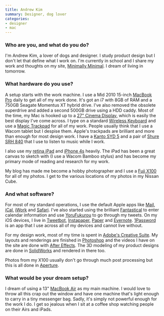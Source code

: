 ```yaml
---
title: Andrew Kim
summary: Designer, dog lover
categories:
- designer
- mac
---
```


### Who are you, and what do you do?

I'm Andrew Kim, a lover of dogs and designer. I study product design but I don't let that define what I work on. I'm currently in school and I share my work and thoughts on my site, [Minimally Minimal](http://www.minimallyminimal.com/ "Andrew's website."). I dream of living in tomorrow.

### What hardware do you use?

A setup starts with the work machine. I use a Mid 2010 15-inch [MacBook Pro][macbook-pro] daily to get all of my work done. It's got an i7 with 8GB of RAM and a 750GB Seagate Momentus XT hybrid drive. I've also removed the obsolete superdrive and added a second 500GB drive using a HDD caddy. Most of the time, my Mac is hooked up to a [27" Cinema Display][cinema-display], which is easily the best display I've come across. I type on a standard [Wireless Keyboard][keyboard] and use a [Magic Trackpad][magic-trackpad] for all of my work. People usually think that I use a Wacom tablet but I despise them. Apple's trackpads are brilliant and more than enough for most design work. I have a [Kanto SYD 5][syd-5] and a pair of [Shure SRH 840][srh840] that I use to listen to music while I work.

I also use my [retina iPad][ipad-3] and [iPhone 4s][iphone-4s] heavily. The iPad has been a great canvas to sketch with (I use a Wacom Bamboo stylus) and has become my primary mode of reading and research for my work.

My blog has made me become a hobby photographer and I use a [Fuji X100][finepix-x100] for all of my photos. I get to the various locations of my photos in my Nissan Cube.

### And what software?

For most of my standard operations, I use the default Apple apps like [Mail][], [iCal][], [iWork][] and [Safari][]. I've also started using the brilliant [Fantastical][] to enter calendar information and use [YoruFukurou][] to go through my tweets. On my iOS devices, I live in [Tweetbot][tweetbot-ios], [Instapaper][instapaper-ios], [Paper][paper-ios] and [Evernote][evernote-ios]. [1Password][] is an app that I use across all of my devices and cannot live without.

For my design work, most of my time is spent in [Adobe's Creative Suite][creative-suite]. My layouts and renderings are finished in [Photoshop][] and the videos I have on the site are done with [After Effects][after-effects]. The 3D modeling of my product designs are done in [SolidWorks][] and rendered in there too. 

Photos from my X100 usually don't go through much post processing but this is all done in [Aperture][]. 

### What would be your dream setup?

I dream of using a 13" [MacBook Air][macbook-air] as my main machine. I would love to throw all this crap out the window and have one machine that's light enough to carry in a tiny messenger bag. Sadly, it's simply not powerful enough for the work I do. I get so jealous when I sit at a coffee shop watching people on their Airs and iPads.

[ipad-3]: https://www.apple.com/ipad/ "A tablet device with a retina display."
[iphone-4s]: https://en.wikipedia.org/wiki/IPhone_4S "A smartphone."
[syd-5]: https://www.amazon.com/Kanto-SYD-Powered-Speakers-Black/dp/B001DZVS52 "A large iPod/iPhone dock/speaker system."
[srh840]: http://www.shure.com/americas/products/earphones-headphones/headphones/srh840-professional-monitoring-headphones "Studio quality headphones."
[finepix-x100]: http://www.finepix-x100.com/ "A 12.3 megapixel digital camera."
[macbook-pro]: https://www.apple.com/macbook-pro/ "A laptop."
[macbook-air]: https://www.apple.com/macbook-air/ "A very thin laptop."
[magic-trackpad]: https://www.apple.com/magictrackpad/ "A trackpad for desktop machines."
[cinema-display]: https://en.wikipedia.org/wiki/Apple_Cinema_Display "An LCD display."
[keyboard]: https://www.apple.com/keyboard/ "The keyboard."
[1password]: https://1password.com "Password management software for Mac OS X."
[iwork]: https://en.wikipedia.org/wiki/IWork "An office suite for the Mac."
[instapaper-ios]: https://www.instapaper.com/iphone "An iPhone app for reading Instapaper saved pages."
[ical]: https://en.wikipedia.org/wiki/ICal "Calendaring software included with Mac OS X."
[tweetbot-ios]: https://tapbots.com/tweetbot/ "A Twitter client for iOS."
[safari]: https://www.apple.com/safari/ "A fast web browser."
[solidworks]: https://www.3ds.com/products-services/solidworks/ "Modelling/CAD software."
[after-effects]: https://www.adobe.com/products/aftereffects.html "Motion graphics and video editing software."
[aperture]: https://en.wikipedia.org/wiki/Aperture_(software) "Photo editing and management software for Mac OS X."
[fantastical]: https://flexibits.com/fantastical "A calendaring app for the Mac."
[mail]: https://en.wikipedia.org/wiki/Mail_(application) "The default Mac OS X mail client."
[creative-suite]: https://www.adobe.com/creativecloud.html "A collection of design tools."
[evernote-ios]: https://itunes.apple.com/us/app/evernote/id281796108 "An iPhone client for the Evernote web service."
[yorufukurou]: https://sites.google.com/site/yorufukurou/ "A Twitter client for the Mac."
[photoshop]: https://www.adobe.com/products/photoshop.html "A bitmap image editor."
[paper-ios]: https://www.fiftythree.com/paper "A notebook/drawing app."
